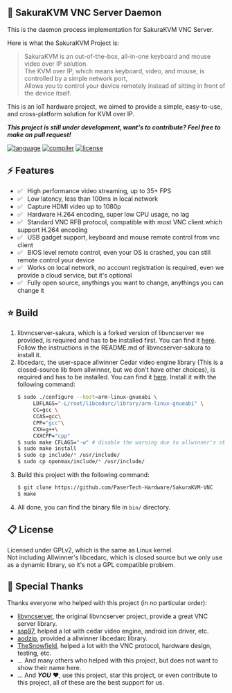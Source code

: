 ## 🌸 SakuraKVM VNC Server Daemon
This is the daemon process implementation for SakuraKVM VNC Server.  

Here is what the SakuraKVM Project is:  

> SakuraKVM is an out-of-the-box, all-in-one keyboard and mouse video over IP solution.  
> The KVM over IP, which means keyboard, video, and mouse, is controlled by a simple network port,  
> Allows you to control your device remotely instead of sitting in front of the device itself.

This is an IoT hardware project, 
we aimed to provide a simple, easy-to-use, and cross-platform solution for KVM over IP.

***This project is still under development, want's to contribute? Feel free to make an pull request!***

[![language](https://img.shields.io/badge/Language-C-orange)](#)
[![compiler](https://img.shields.io/badge/Compiler-GCC-green)](#)
[![license](https://img.shields.io/badge/LICENSE-GPLv2-blue)](#)

## ⚡ Features
- ✅ ⁠ ⁢⁣⁡⁠ ⁢⁣High performance video streaming, up to 35+ FPS 
- ✅ ⁠ ⁢⁣⁡⁠ ⁢⁣Low latency, less than 100ms in local network 
- ✅ ⁠ ⁢⁣⁡⁠ ⁢⁣⁢⁣Capture HDMI video up to 1080p 
- ✅ ⁠ ⁢⁣⁡⁠ Hardware H.264 encoding, super low CPU usage, no lag 
- ✅ ⁠ ⁢⁣⁡⁠ Standard VNC RFB protocol, compatible with most VNC client which support H.264 encoding 
- ✅ ⁠ ⁢⁣⁡⁠ ⁢⁣USB gadget support, keyboard and mouse remote control from vnc client
- ✅ ⁠ ⁢⁣⁡⁠ BIOS level remote control, even your OS is crashed, you can still remote control your device
- ✅ ⁠ ⁢⁣⁡⁠ ⁢⁣Works on local network, no account registration is required, even we provide a cloud service, but it's optional
- ✅ ⁠ ⁢⁣⁡⁠ ⁢⁣Fully open source, anythings you want to change, anythings you can change it

## ⭐ Build
 1. libvncserver-sakura, which is a forked version of libvncserver we provided, is required and has to be installed first. You can find it [here](https://github.com/PaserTech-Hardware/libvncserver-sakura). Follow the instructions in the README.md of libvncserver-sakura to install it.
 2. libcedarc, the user-space allwinner Cedar video engine library (This is a closed-source lib from allwinner, but we don't have other choices), is required and has to be installed. You can find it [here](https://github.com/ssp97/libcedarc). Install it with the following command:
    ```bash
    $ sudo ./configure --host=arm-linux-gnueabi \
         LDFLAGS="-L/root/libcedarc/library/arm-linux-gnueabi" \
         CC=gcc \
         CCAS=gcc\
         CPP="gcc"\
         CXX=g++\
         CXXCPP="cpp"
    $ sudo make CFLAGS="-w" # disable the warning due to allwinner's stupid strncpy problem
    $ sudo make install
    $ sudo cp include/* /usr/include/
    $ sudo cp openmax/include/* /usr/include/
    ```
 3. Build this project with the following command:
    ```bash
    $ git clone https://github.com/PaserTech-Hardware/SakuraKVM-VNC
    $ make
    ```
 4. All done, you can find the binary file in `bin/` directory.

## 📋 License
Licensed under GPLv2, which is the same as Linux kernel.  
Not including Allwinner's libcedarc, which is closed source but we only use as a dynamic library, 
so it's not a GPL compatible problem.

## 🎀 Special Thanks
Thanks everyone who helped with this project (in no particular order):
 - [libvncserver](https://github.com/LibVNC/libvncserver), the original libvncserver project, provide a great VNC server library.
 - [ssp97](https://github.com/ssp97), helped a lot with cedar video engine, android ion driver, etc.
 - [aodzip](https://github.com/aodzip/libcedarc), provided a allwinner libcedarc library.
 - [TheSnowfield](https://github.com/TheSnowfield), helped a lot with the VNC protocol, hardware design, testing, etc.
 - ... And many others who helped with this project, but does not want to show their name here.
 - ... And ***YOU*** ❤, use this project, star this project, or even contribute to this project, all of these are the best support for us.
